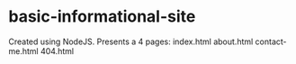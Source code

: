 # basic-informational-site

Created using NodeJS.
Presents a 4 pages:
index.html
about.html
contact-me.html
404.html

